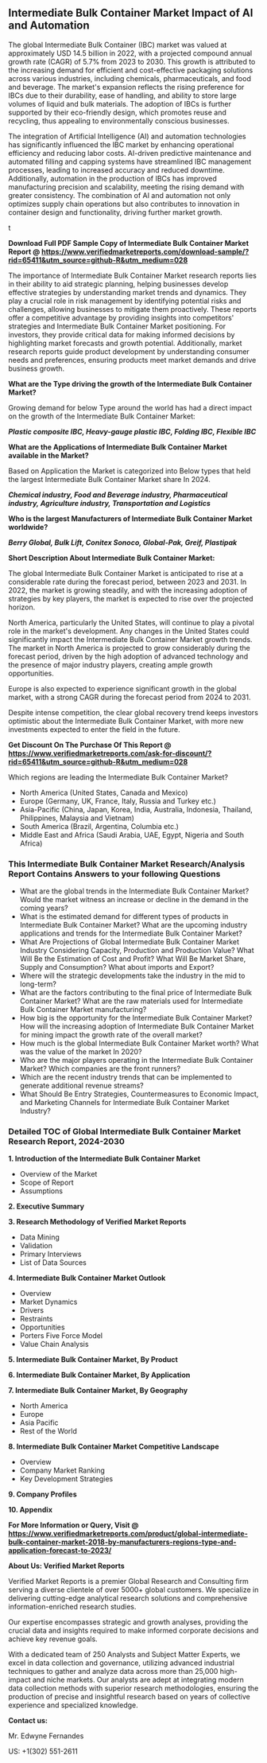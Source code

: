 <h2>Intermediate Bulk Container Market Impact of AI and Automation</h2><p>The global Intermediate Bulk Container (IBC) market was valued at approximately USD 14.5 billion in 2022, with a projected compound annual growth rate (CAGR) of 5.7% from 2023 to 2030. This growth is attributed to the increasing demand for efficient and cost-effective packaging solutions across various industries, including chemicals, pharmaceuticals, and food and beverage. The market's expansion reflects the rising preference for IBCs due to their durability, ease of handling, and ability to store large volumes of liquid and bulk materials. The adoption of IBCs is further supported by their eco-friendly design, which promotes reuse and recycling, thus appealing to environmentally conscious businesses.</p><p>The integration of Artificial Intelligence (AI) and automation technologies has significantly influenced the IBC market by enhancing operational efficiency and reducing labor costs. AI-driven predictive maintenance and automated filling and capping systems have streamlined IBC management processes, leading to increased accuracy and reduced downtime. Additionally, automation in the production of IBCs has improved manufacturing precision and scalability, meeting the rising demand with greater consistency. The combination of AI and automation not only optimizes supply chain operations but also contributes to innovation in container design and functionality, driving further market growth.</p>t</p><p id="" class=""><strong>Download Full PDF Sample Copy of Intermediate Bulk Container Market Report @ <a href="https://www.verifiedmarketreports.com/download-sample/?rid=65411&utm_source=github-R&utm_medium=028" target="_blank">https://www.verifiedmarketreports.com/download-sample/?rid=65411&utm_source=github-R&utm_medium=028</a></strong></p><p>The importance of&nbsp;Intermediate Bulk Container Market research reports lies in their ability to aid strategic planning, helping businesses develop effective strategies by understanding market trends and dynamics. They play a crucial role in risk management by identifying potential risks and challenges, allowing businesses to mitigate them proactively. These reports offer a competitive advantage by providing insights into competitors' strategies and Intermediate Bulk Container Market positioning. For investors, they provide critical data for making informed decisions by highlighting market forecasts and growth potential. Additionally, market research reports guide product development by understanding consumer needs and preferences, ensuring products meet market demands and drive business growth.</p><p><strong>What are the&nbsp;Type driving the growth of the Intermediate Bulk Container Market?</strong></p><p id="" class="">Growing demand for below Type around the world has had a direct impact on the growth of the Intermediate Bulk Container Market:</p><em><strong>Plastic composite IBC, Heavy-gauge plastic IBC, Folding IBC, Flexible IBC</strong></em></p><strong>What are the&nbsp;Applications&nbsp;of Intermediate Bulk Container Market available in the Market?</strong></p><p id="" class="">Based on Application the Market is categorized into Below types that held the largest Intermediate Bulk Container Market share In 2024.</p><em><strong>Chemical industry, Food and Beverage industry, Pharmaceutical industry, Agriculture industry, Transportation and Logistics</strong></em></p><strong>Who is the largest Manufacturers of Intermediate Bulk Container Market worldwide?</strong></p><p><em><strong>Berry Global, Bulk Lift, Conitex Sonoco, Global-Pak, Greif, Plastipak</strong></em></p><p id="" class=""><strong>Short Description About Intermediate Bulk Container Market:</strong></p><p>The global Intermediate Bulk Container Market is anticipated to rise at a considerable rate during the forecast period, between 2023 and 2031. In 2022, the market is growing steadily, and with the increasing adoption of strategies by key players, the market is expected to rise over the projected horizon.</p><p>North America, particularly the United States, will continue to play a pivotal role in the market's development. Any changes in the United States could significantly impact the Intermediate Bulk Container Market growth trends. The market in North America is projected to grow considerably during the forecast period, driven by the high adoption of advanced technology and the presence of major industry players, creating ample growth opportunities.</p><p>Europe is also expected to experience significant growth in the global market, with a strong CAGR during the forecast period from 2024 to 2031.</p><p>Despite intense competition, the clear global recovery trend keeps investors optimistic about the Intermediate Bulk Container Market, with more new investments expected to enter the field in the future.</p><p id="" class=""><strong>Get Discount On The Purchase Of This Report @ <a href="https://www.verifiedmarketreports.com/ask-for-discount/?rid=65411&utm_source=github-R&utm_medium=028" target="_blank">https://www.verifiedmarketreports.com/ask-for-discount/?rid=65411&utm_source=github-R&utm_medium=028</a></strong></p>Which regions are leading the Intermediate Bulk Container Market?</p><ul><li>North America (United States, Canada and Mexico)</li><li>Europe (Germany, UK, France, Italy, Russia and Turkey etc.)</li><li>Asia-Pacific (China, Japan, Korea, India, Australia, Indonesia, Thailand, Philippines, Malaysia and Vietnam)</li><li>South America (Brazil, Argentina, Columbia etc.)</li><li>Middle East and Africa (Saudi Arabia, UAE, Egypt, Nigeria and South Africa)</li></ul><h3 id="" class="">This Intermediate Bulk Container Market Research/Analysis Report Contains Answers to your following Questions</h3><ul><li>What are the global trends in the Intermediate Bulk Container Market? Would the market witness an increase or decline in the demand in the coming years?</li><li>What is the estimated demand for different types of products in Intermediate Bulk Container Market? What are the upcoming industry applications and trends for the Intermediate Bulk Container Market?</li><li>What Are Projections of Global Intermediate Bulk Container Market Industry Considering Capacity, Production and Production Value? What Will Be the Estimation of Cost and Profit? What Will Be Market Share, Supply and Consumption? What about imports and Export?</li><li>Where will the strategic developments take the industry in the mid to long-term?</li><li>What are the factors contributing to the final price of Intermediate Bulk Container Market? What are the raw materials used for Intermediate Bulk Container Market manufacturing?</li><li>How big is the opportunity for the Intermediate Bulk Container Market? How will the increasing adoption of Intermediate Bulk Container Market for mining impact the growth rate of the overall market?</li><li>How much is the global Intermediate Bulk Container Market worth? What was the value of the market In 2020?</li><li>Who are the major players operating in the Intermediate Bulk Container Market? Which companies are the front runners?</li><li>Which are the recent industry trends that can be implemented to generate additional revenue streams?</li><li>What Should Be Entry Strategies, Countermeasures to Economic Impact, and Marketing Channels for Intermediate Bulk Container Market Industry?</li></ul><h3 id="" class="">Detailed TOC of Global Intermediate Bulk Container Market Research Report, 2024-2030</h3><p id="" class=""><strong>1. Introduction of the Intermediate Bulk Container Market</strong></p><ul><li>Overview of the Market</li><li>Scope of Report</li><li>Assumptions</li></ul><p id="" class=""><strong>2. Executive Summary</strong></p><p id="" class=""><strong>3. Research Methodology of Verified Market Reports</strong></p><ul><li>Data Mining</li><li>Validation</li><li>Primary Interviews</li><li>List of Data Sources</li></ul><p id="" class=""><strong>4. Intermediate Bulk Container Market Outlook</strong></p><ul><li>Overview</li><li>Market Dynamics</li><li>Drivers</li><li>Restraints</li><li>Opportunities</li><li>Porters Five Force Model</li><li>Value Chain Analysis</li></ul><p id="" class=""><strong>5. Intermediate Bulk Container Market, By Product</strong></p><p id="" class=""><strong>6. Intermediate Bulk Container Market, By Application</strong></p><p id="" class=""><strong>7. Intermediate Bulk Container Market, By Geography</strong></p><ul><li>North America</li><li>Europe</li><li>Asia Pacific</li><li>Rest of the World</li></ul><p id="" class=""><strong>8. Intermediate Bulk Container Market Competitive Landscape</strong></p><ul><li>Overview</li><li>Company Market Ranking</li><li>Key Development Strategies</li></ul><p id="" class=""><strong>9. Company Profiles</strong></p><p id="" class=""><strong>10. Appendix</strong></p><p id="" class=""><strong>For More Information or Query, Visit @ <a href="https://www.verifiedmarketreports.com/product/global-intermediate-bulk-container-market-2018-by-manufacturers-regions-type-and-application-forecast-to-2023/" target="_blank">https://www.verifiedmarketreports.com/product/global-intermediate-bulk-container-market-2018-by-manufacturers-regions-type-and-application-forecast-to-2023/</a></strong></p><p id="" class=""><strong>About Us: Verified Market Reports</strong></p><p id="" class="">Verified Market Reports is a premier Global Research and Consulting firm serving a diverse clientele of over 5000+ global customers. We specialize in delivering cutting-edge analytical research solutions and comprehensive information-enriched research studies.</p><p id="" class="">Our expertise encompasses strategic and growth analyses, providing the crucial data and insights required to make informed corporate decisions and achieve key revenue goals.</p><p id="" class="">With a dedicated team of 250 Analysts and Subject Matter Experts, we excel in data collection and governance, utilizing advanced industrial techniques to gather and analyze data across more than 25,000 high-impact and niche markets. Our analysts are adept at integrating modern data collection methods with superior research methodologies, ensuring the production of precise and insightful research based on years of collective experience and specialized knowledge.</p><p id="" class=""><strong>Contact us:</strong></p><p id="" class="">Mr. Edwyne Fernandes</p><p id="" class="">US: +1(302) 551-2611</p>